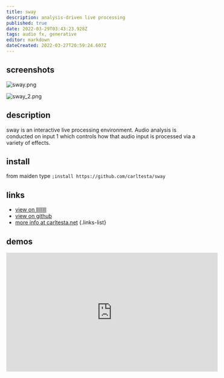 ```yaml
---
title: sway
description: analysis-driven live processing
published: true
date: 2022-03-29T03:43:23.928Z
tags: audio fx, generative
editor: markdown
dateCreated: 2022-03-27T20:59:24.607Z
---
```


## screenshots

![sway.png](/community/carltesta/sway.png)

![sway_2.png](/community/carltesta/sway_2.png)

## description

sway is an interactive live processing environment. Audio analysis is conducted on input 1 which controls how that audio input is processed via a variety of effects. 

## install

from maiden type
`;install https://github.com/carltesta/sway`

## links

- [view on llllllll](https://l.llllllll.co/sway)
- [view on github](https://github.com/carltesta/sway)
- [more info at carltesta.net](http://sway.carltesta.net)
{.links-list}

## demos

<iframe width="560" height="315" src="https://www.youtube.com/embed/w9RZHmo4JAs" title="YouTube video player" frameborder="0" allow="accelerometer; autoplay; clipboard-write; encrypted-media; gyroscope; picture-in-picture" allowfullscreen></iframe>